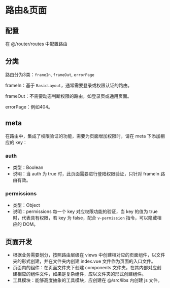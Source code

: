 # 路由&页面

## 配置

在 @/router/routes 中配置路由

## 分类

路由分为3类：`frameIn`, `frameOut`, `errorPage`

frameIn：基于 `BasicLayout`，通常需要登录或权限认证的路由。

frameOut：不需要动态判断权限的路由，如登录页或通用页面。

errorPage：例如404。

## meta

在路由中，集成了权限验证的功能，需要为页面增加权限时，请在 meta 下添加相应的 key：

### auth

- 类型：Boolean
- 说明：当 auth 为 true 时，此页面需要进行登陆权限验证，只针对 frameIn 路由有效。

### permissions

- 类型：Object
- 说明：permissions 每一个 key 对应权限功能的验证，当 key 的值为 true 时，代表具有权限，若 key 为 false，配合 `v-permission` 指令，可以隐藏相应的 DOM。

## 页面开发

- 根据业务需要划分，按照路由层级在 views 中创建相对应的页面组件，以文件夹的形式创建，并在文件夹内创建 index.vue 文件作为页面的入口文件。
- 页面内的组件：在页面文件夹下创建 components 文件夹，在其内部对应创建相应的组件文件，如果是复杂组件，应以文件夹的形式创建组件。
- 工具模块：能够高度抽象的工具模块，应创建在 @/src/libs 内创建 js 文件。